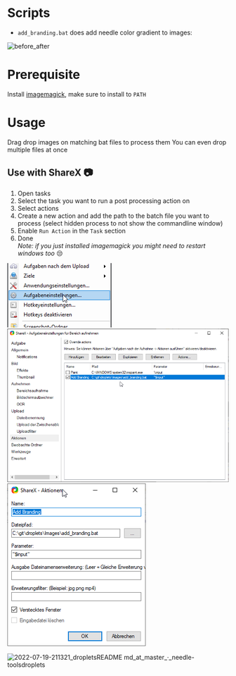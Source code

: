 
# Scripts
- ``add_branding.bat`` does add needle color gradient to images:  

![before_after](https://user-images.githubusercontent.com/5083203/179529780-05531784-14c1-433c-a4b2-fd2e5304e68b.png)

# Prerequisite
Install [imagemagick](https://imagemagick.org/script/download.php), make sure to install to ``PATH``

# Usage
Drag drop images on matching bat files to process them
You can even drop multiple files at once

## Use with ShareX 📷
1) Open tasks
2) Select the task you want to run a post processing action on
3) Select actions
4) Create a new action and add the path to the batch file you want to process (select hidden process to not show the commandline window)
5) Enable ``Run Action`` in the ``Task`` section 
6) Done  
*Note: if you just installed imagemagick you might need to restart windows too* 😒 

![](../Documentation~/ShareX/hotkey_settings_0.png)
![](../Documentation~/ShareX/hotkey_settings_1.png)
![](../Documentation~/ShareX/hotkey_settings_2_action.png)

![2022-07-19-211321_dropletsREADME md_at_master_·_needle-toolsdroplets](https://user-images.githubusercontent.com/5083203/179830724-727a5a45-46a2-4430-a209-f9fd67949669.png)
